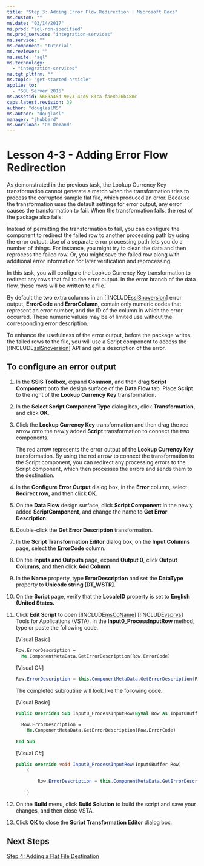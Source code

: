 ```yaml
---
title: "Step 3: Adding Error Flow Redirection | Microsoft Docs"
ms.custom: ""
ms.date: "03/14/2017"
ms.prod: "sql-non-specified"
ms.prod_service: "integration-services"
ms.service: ""
ms.component: "tutorial"
ms.reviewer: ""
ms.suite: "sql"
ms.technology: 
  - "integration-services"
ms.tgt_pltfrm: ""
ms.topic: "get-started-article"
applies_to: 
  - "SQL Server 2016"
ms.assetid: 5683a45d-9e73-4cd5-83ca-fae8b26b488c
caps.latest.revision: 39
author: "douglaslMS"
ms.author: "douglasl"
manager: "jhubbard"
ms.workload: "On Demand"
---
```

# Lesson 4-3 - Adding Error Flow Redirection
As demonstrated in the previous task, the Lookup Currency Key transformation cannot generate a match when the transformation tries to process the corrupted sample flat file, which produced an error. Because the transformation uses the default settings for error output, any error causes the transformation to fail. When the transformation fails, the rest of the package also fails.  
  
Instead of permitting the transformation to fail, you can configure the component to redirect the failed row to another processing path by using the error output. Use of a separate error processing path lets you do a number of things. For instance, you might try to clean the data and then reprocess the failed row. Or, you might save the failed row along with additional error information for later verification and reprocessing.  
  
In this task, you will configure the Lookup Currency Key transformation to redirect any rows that fail to the error output. In the error branch of the data flow, these rows will be written to a file.  
  
By default the two extra columns in an [!INCLUDE[ssISnoversion](../includes/ssisnoversion-md.md)] error output, **ErrorCode** and **ErrorColumn**, contain only numeric codes that represent an error number, and the ID of the column in which the error occurred. These numeric values may be of limited use without the corresponding error description.  
  
To enhance the usefulness of the error output, before the package writes the failed rows to the file, you will use a Script component to access the [!INCLUDE[ssISnoversion](../includes/ssisnoversion-md.md)] API and get a description of the error.  
  
## To configure an error output  
  
1.  In the **SSIS Toolbox**, expand **Common**, and then drag **Script Component** onto the design surface of the **Data Flow** tab. Place **Script** to the right of the **Lookup Currency Key** transformation.  
  
2.  In the **Select Script Component Type** dialog box, click **Transformation**, and click **OK**.  
  
3.  Click the **Lookup Currency Key** transformation and then drag the red arrow onto the newly added **Script** transformation to connect the two components.  
  
    The red arrow represents the error output of the **Lookup Currency Key** transformation. By using the red arrow to connect the transformation to the Script component, you can redirect any processing errors to the Script component, which then processes the errors and sends them to the destination.  
  
4.  In the **Configure Error Output** dialog box, in the **Error** column, select **Redirect row**, and then click **OK**.  
  
5.  On the **Data Flow** design surface, click **Script Component** in the newly added **ScriptComponent**, and change the name to **Get Error Description**.  
  
6.  Double-click the **Get Error Description** transformation.  
  
7.  In the **Script Transformation Editor** dialog box, on the **Input Columns** page, select the **ErrorCode** column.  
  
8.  On the **Inputs and Outputs** page, expand **Output 0**, click **Output Columns**, and then click **Add Column**.  
  
9. In the **Name** property, type **ErrorDescription** and set the **DataType** property to **Unicode string [DT_WSTR]**.  
  
10. On the **Script** page, verify that the **LocaleID** property is set to **English (United States.**  
  
11. Click **Edit Script** to open [!INCLUDE[msCoName](../includes/msconame-md.md)] [!INCLUDE[vsprvs](../includes/vsprvs-md.md)] Tools for Applications (VSTA). In the **Input0_ProcessInputRow** method, type or paste the following code.  
  
    [Visual Basic]  
  
    ```vb  
    Row.ErrorDescription =   
      Me.ComponentMetaData.GetErrorDescription(Row.ErrorCode)  
    ```  
  
    [Visual C#]  
  
    ```cs
    Row.ErrorDescription = this.ComponentMetaData.GetErrorDescription(Row.ErrorCode);  
    ```  
  
    The completed subroutine will look like the following code.  
  
    [Visual Basic]  
  
    ```vb
    Public Overrides Sub Input0_ProcessInputRow(ByVal Row As Input0Buffer)  
  
      Row.ErrorDescription =   
        Me.ComponentMetaData.GetErrorDescription(Row.ErrorCode)  
  
    End Sub  
    ```  
  
    [Visual C#]  
  
    ```cs
    public override void Input0_ProcessInputRow(Input0Buffer Row)  
        {  
  
            Row.ErrorDescription = this.ComponentMetaData.GetErrorDescription(Row.ErrorCode);  
  
        }  
    ```  
  
12. On the **Build** menu, click **Build Solution** to build the script and save your changes, and then close VSTA.  
  
13. Click **OK** to close the **Script Transformation Editor** dialog box.  
  
## Next Steps  
[Step 4: Adding a Flat File Destination](../integration-services/lesson-4-4-adding-a-flat-file-destination.md)  
  
  
  
